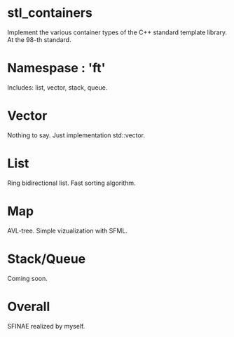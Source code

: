 # stl_containers
Implement the various container types of the C++ standard template library. At the 98-th standard.

# Namespase : 'ft'
Includes: list, vector, stack, queue.

# Vector
Nothing to say. Just implementation std::vector.

# List
Ring bidirectional list. Fast sorting algorithm.

# Map
AVL-tree. Simple vizualization with SFML.

# Stack/Queue
Coming soon.

# Overall
SFINAE realized by myself.
